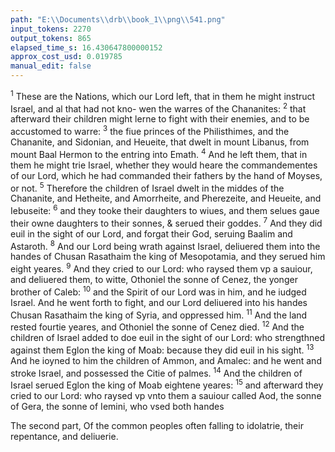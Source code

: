 ```yaml
---
path: "E:\\Documents\\drb\\book_1\\png\\541.png"
input_tokens: 2270
output_tokens: 865
elapsed_time_s: 16.430647800000152
approx_cost_usd: 0.019785
manual_edit: false
---
```

<sup>1</sup> These are the Nations, which our Lord left, that in them he might instruct Israel, and al that had not kno-
wen the warres of the Chananites: <sup>2</sup> that afterward their children might lerne to fight with their enemies, and to be accustomed to warre: <sup>3</sup> the fiue princes of the Philisthimes, and the Chananite, and Sidonian, and Heueite, that dwelt in mount Libanus, from mount Baal Hermon to the entring into Emath. <sup>4</sup> And he left them, that in them he might trie Israel, whether they would heare the commandementes of our Lord, which he had commanded their fathers by the hand of Moyses, or not. <sup>5</sup> Therefore the children of Israel dwelt in the middes of the Chananite, and Hetheite, and Amorrheite, and Pherezeite, and Heueite, and Iebuseite: <sup>6</sup> and they tooke their daughters to wiues, and them selues gaue their owne daughters to their sonnes, & serued their goddes. <sup>7</sup> And they did euil in the sight of our Lord, and forgat their God, seruing Baalim and Astaroth. <sup>8</sup> And our Lord being wrath against Israel, deliuered them into the handes of Chusan Rasathaim the king of Mesopotamia, and they serued him eight yeares. <sup>9</sup> And they cried to our Lord: who raysed them vp a sauiour, and deliuered them, to witte, Othoniel the sonne of Cenez, the yonger brother of Caleb: <sup>10</sup> and the Spirit of our Lord was in him, and he iudged Israel. And he went forth to fight, and our Lord deliuered into his handes Chusan Rasathaim the king of Syria, and oppressed him. <sup>11</sup> And the land rested fourtie yeares, and Othoniel the sonne of Cenez died. <sup>12</sup> And the children of Israel added to doe euil in the sight of our Lord: who strengthned against them Eglon the king of Moab: because they did euil in his sight. <sup>13</sup> And he ioyned to him the children of Ammon, and Amalec: and he went and stroke Israel, and possessed the Citie of palmes. <sup>14</sup> And the children of Israel serued Eglon the king of Moab eightene yeares: <sup>15</sup> and afterward they cried to our Lord: who raysed vp vnto them a sauiour called Aod, the sonne of Gera, the sonne of Iemini, who vsed both handes

<aside>The second part, Of the common peoples often falling to idolatrie, their repentance, and deliuerie.</aside>

[^1]: To manie places we see the worde sauiour, and like titles geuen to men, as these seruates and officers of God, who is the proper and principal Sauiour of al. Aug. q. 18. in iudic.

[^2]: In these 40. yeares are included the eight yeares of their seruitude, v. 8. & so in the rest of this historie. otherwise the number of yeares agreeth not with the count. 3. reg. 6. v. 1.